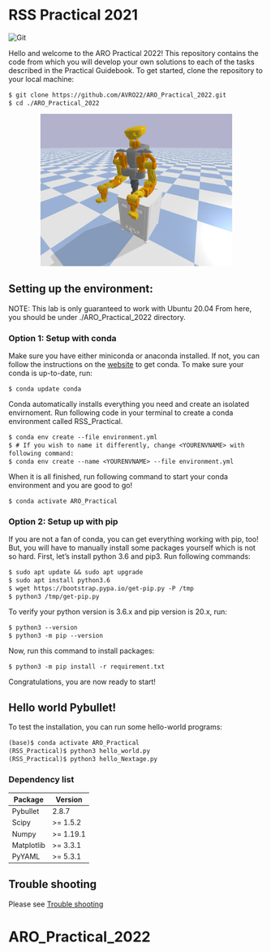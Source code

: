 # RSS Practical 2021

![Git](https://github.com/favicon.ico)

Hello and welcome to the ARO Practical 2022! This repository contains the code from which you will develop your own solutions to each of the tasks described in the Practical Guidebook. To get started, clone the repository to your local machine:

```
$ git clone https://github.com/AVRO22/ARO_Practical_2022.git
$ cd ./ARO_Practical_2022
```

<p align="center">
    <img height="300" src="/Nextage_robot.png">
</p>

## Setting up the environment:
NOTE: This lab is only guaranteed to work with Ubuntu 20.04
From here, you should be under ./ARO_Practical_2022 directory.

### Option 1: Setup with conda
Make sure you have either miniconda or anaconda installed. If not, you can follow the instructions on the [website](https://docs.conda.io/projects/conda/en/latest/user-guide/install/) to get conda. To make sure your conda is up-to-date, run:
```
$ conda update conda
```

Conda automatically installs everything you need and create an isolated envirnoment. Run following code in your terminal to create a conda environment called RSS_Practical. 
```
$ conda env create --file environment.yml
$ # If you wish to name it differently, change <YOURENVNAME> with following command: 
$ conda env create --name <YOURENVNAME> --file environment.yml
```

When it is all finished, run following command to start your conda environment and you are good to go!
```
$ conda activate ARO_Practical
```

### Option 2: Setup up with pip
If you are not a fan of conda, you can get everything working with pip, too! But, you will have to manually install some packages yourself which is not so hard.
First, let’s install python 3.6 and pip3. Run following commands:
```
$ sudo apt update && sudo apt upgrade
$ sudo apt install python3.6
$ wget https://bootstrap.pypa.io/get-pip.py -P /tmp 
$ python3 /tmp/get-pip.py
```
To verify your python version is 3.6.x and pip version is 20.x, run:
```
$ python3 --version
$ python3 -m pip --version
```

Now, run this command to install packages:
```
$ python3 -m pip install -r requirement.txt
```

Congratulations, you are now ready to start!

## Hello world Pybullet!
To test the installation, you can run some hello-world programs:
```
(base)$ conda activate ARO_Practical
(RSS_Practical)$ python3 hello_world.py
(RSS_Practical)$ python3 hello_Nextage.py
```


### Dependency list
| Package    |   Version   |
|------------|-------------|
| Pybullet   | 2\.8\.7     |
| Scipy      | >= 1\.5\.2  |
| Numpy      | >= 1\.19\.1 |
| Matplotlib | >= 3\.3\.1  |
| PyYAML     | >= 5\.3\.1  |


## Trouble shooting
Please see [Trouble shooting](https://github.com/AVRO22/ARO_Practical_2022/blob/main/trouble_shooting.md)
# ARO_Practical_2022
